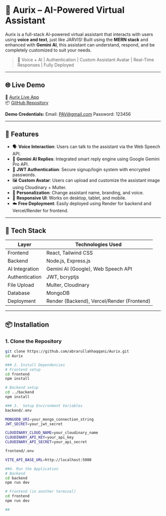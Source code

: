 # 💬 Aurix – AI-Powered Virtual Assistant

Aurix is a full-stack AI-powered virtual assistant that interacts with users using **voice and text**, just like JARVIS! Built using the **MERN stack** and enhanced with **Gemini AI**, this assistant can understand, respond, and be completely customized to suit your needs.

> 🧠 Voice + AI | Authentication | Custom Assistant Avatar | Real-Time Responses | Fully Deployed

---

## 🌐 Live Demo

🔗 [Aurix Live App](https://aurix-fronted.onrender.com)  
📦 [GitHub Repository](https://github.com/abrarullahhaqqani/Aurix)

**Demo Credentials:**
Email: PAV@gmail.com
Password: 123456


---

## 🚀 Features

- 🗣️ **Voice Interaction**: Users can talk to the assistant via the Web Speech API.
- 🧠 **Gemini AI Replies**: Integrated smart reply engine using Google Gemini Pro API.
- 🔐 **JWT Authentication**: Secure signup/login system with encrypted passwords.
- 🖼️ **Custom Avatar**: Users can upload and customize the assistant image using Cloudinary + Multer.
- 🎨 **Personalization**: Change assistant name, branding, and voice.
- 📱 **Responsive UI**: Works on desktop, tablet, and mobile.
- ☁️ **Free Deployment**: Easily deployed using Render for backend and Vercel/Render for frontend.

---

## 🧰 Tech Stack

| Layer           | Technologies Used |
|------------------|-------------------|
| Frontend         | React, Tailwind CSS |
| Backend          | Node.js, Express.js |
| AI Integration   | Gemini AI (Google), Web Speech API |
| Authentication   | JWT, bcryptjs |
| File Upload      | Multer, Cloudinary |
| Database         | MongoDB |
| Deployment       | Render (Backend), Vercel/Render (Frontend) |

---

## 📦 Installation

### 1. Clone the Repository
```bash
git clone https://github.com/abrarullahhaqqani/Aurix.git
cd Aurix

### 2. Install Dependencies
# Frontend setup
cd frontend
npm install

# Backend setup
cd ../backend
npm install

### 3.  Setup Environment Variables
backend/.env

MONGODB_URI=your_mongo_connection_string
JWT_SECRET=your_jwt_secret

CLOUDINARY_CLOUD_NAME=your_cloudinary_name
CLOUDINARY_API_KEY=your_api_key
CLOUDINARY_API_SECRET=your_api_secret

frontend/.env

VITE_API_BASE_URL=http://localhost:5000

##4. Run the Application
# Backend
cd backend
npm run dev

# Frontend (in another terminal)
cd frontend
npm run dev

## 


